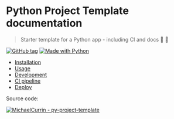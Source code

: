 # Python Project Template documentation
> Starter template for a Python app - including CI and docs 🐍 🌠

<!-- TODO: Replace with your project details. -->
[![GitHub tag](https://img.shields.io/github/tag/MichaelCurrin/py-project-template?include_prereleases=&sort=semver)](https://github.com/MichaelCurrin/py-project-template/releases/)
[![Made with Python](https://img.shields.io/badge/Python->=3.6-blue?logo=python&logoColor=white)](https://python.org "Go to Python website")

- [Installation](installation.md)
- [Usage](usage.md)
- [Development](development.md)
- [CI pipeline](ci-pipeline.md)
- [Deploy](deploy.md)


Source code:

[![MichaelCurrin - py-project-template](https://img.shields.io/static/v1?label=MichaelCurrin&message=py-project-template&color=blue&logo=github)](https://github.com/MichaelCurrin/py-project-template "Go to GitHub repo")
